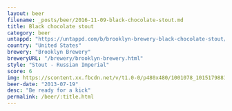 ```yaml
---
layout: beer
filename: _posts/beer/2016-11-09-black-chocolate-stout.md
title: Black chocolate stout
category: beer
untappd: "https://untappd.com/b/brooklyn-brewery-black-chocolate-stout/37235"
country: "United States"
brewery: "Brooklyn Brewery"
breweryURL: "/brewery/brooklyn-brewery.html"
style: "Stout - Russian Imperial"
score: 6
img: https://scontent.xx.fbcdn.net/v/t1.0-0/p480x480/1001078_10151798818383745_544568245_n.jpg?oh=f27fde638e1a9ff88ea24ed612beca6b&oe=595F3B8F
beer-date: "2013-07-19"
desc: "Be ready for a kick"
permalink: /beer/:title.html
---
```

